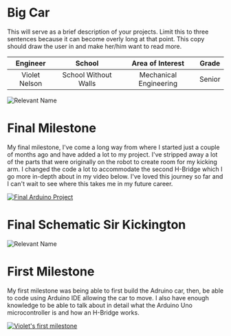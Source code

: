 # Big Car
This will serve as a brief description of your projects. Limit this to three sentences because it can become overly long at that point. This copy should draw the user in and make her/him want to read more.

| **Engineer** | **School** | **Area of Interest** | **Grade** |
|:--:|:--:|:--:|:--:|
| Violet Nelson | School Without Walls | Mechanical Engineering | Senior 

![Relevant Name](https://live.staticflickr.com/65535/52852175615_c29c92411d_c.jpg)

# Final Milestone

My final milestone, I've come a long way from where I started just a couple of months ago and have added a lot to my project. I've stripped away a lot of the parts that were originally on the robot to create room for my kicking arm. I changed the code a lot to accommodate the second H-Bridge which I go more in-depth about in my video below. I've loved this journey so far and I can't wait to see where this takes me in my future career.

[![Final Arduino Project](https://res.cloudinary.com/marcomontalbano/image/upload/v1682461069/video_to_markdown/images/youtube--IPL8EP8abRU-c05b58ac6eb4c4700831b2b3070cd403.jpg)](https://www.youtube.com/watch?v=IPL8EP8abRU "Final Arduino Project")

# Final Schematic Sir Kickington 
![Relevant Name](https://live.staticflickr.com/65535/52833486018_300de50504_h.jpg)



# First Milestone
  

My first milestone was being able to first build the Adruino car, then, be able to code using Arduino IDE allowing the car to move. I also have enough knowledge to be able to talk about in detail what the Arduino Uno microcontroller is and how an H-Bridge works.

[![Violet's first milestone](https://res.cloudinary.com/marcomontalbano/image/upload/v1729026509/video_to_markdown/images/youtube--nvt2pleitMU-c05b58ac6eb4c4700831b2b3070cd403.jpg)](https://www.youtube.com/watch?v=nvt2pleitMU "Violet's first milestone")

